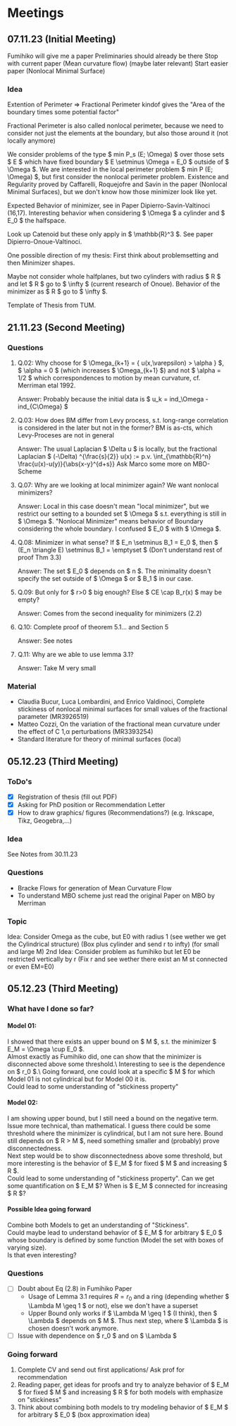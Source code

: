 # Meetings

## 07.11.23 (Initial Meeting)
Fumihiko will give me a paper
Preliminaries should already be there
Stop with current paper (Mean curvature flow) (maybe later relevant)
Start easier paper (Nonlocal Minimal Surface)

### Idea
Extention of Perimeter => Fractional Perimeter kindof gives the "Area of the boundary times
some potential factor"

Fractional Perimeter is also called nonlocal perimeter, because we need to consider not
just the elements at the boundary, but also those around it (not locally anymore)

We consider problems of the type $ min P_s (E; \Omega) $ over those sets $ E $ which have
fixed boundary $ E \setminus \Omega = E_0 $ outside of $ \Omega $.
We are interested in the local perimeter problem $ min P (E; \Omega) $, but first consider
the nonlocal perimeter problem. 
Existence and Regularity proved by Caffarelli, Roquejofre and Savin in the paper (Nonlocal
Minimal Surfaces), but we don't know how those minimizer look like yet.

Expected Behavior of minimizer, see in Paper Dipierro-Savin-Valtinoci (16,17).
Interesting behavior when considering $ \Omega $ a cylinder and $ E_0 $ the halfspace.

Look up Catenoid but these only apply in $ \mathbb{R}^3 $.
See paper Dipierro-Onoue-Valtinoci.

One possible direction of my thesis:
First think about problemsetting and then Minimizer shapes.

Maybe not consider whole halfplanes, but two cylinders with radius $ R $ and let $ R $ go
to $ \infty $ (current research of Onoue).
Behavior of the minimizer as $ R $ go to $ \infty $.

Template of Thesis from TUM.



## 21.11.23 (Second Meeting)


### Questions

1. Q.02: Why choose for $ \Omega_{k+1} = \{ u(x,\varepsilon) > \alpha \} $, $ \alpha = 0 $
   (which increases $ \Omega_{k+1} $) and not $ \alpha = 1/2 $ which correspondences to
   motion by mean curvature, cf. Merriman etal 1992.

   Answer: Probably because the initial data is $ u_k = ind_\Omega - ind_{C\Omega} $

2. Q.03: How does BM differ from Levy process, s.t. long-range correlation is considered
   in the later but not in the former? BM is as-cts, which Levy-Proceses are not in
   general

   Answer: The usual Laplacian $ \Delta u $ is locally, but the fractional Laplacian $
   (-\Delta) ^{\frac{s}{2}} u(x) := p.v. \int_{\mathbb{R}^n}
   \frac{u(x)-u(y)}{\abs{x-y}^{d+s}} 
   Ask Marco some more on MBO-Scheme 

3. Q.07: Why are we looking at local minimizer again? We want nonlocal minimizers?

   Answer: Local in this case doesn't mean "local minimizer", but we restrict our setting
   to a bounded set $ \Omega $ s.t. everything is still in $ \Omega $. 
   "Nonlocal Minimizer" means behavior of Boundary considering the whole boundary. 
   I confused $ E_0 $ with $ \Omega $.

4. Q.08: Minimizer in what sense? If $ E_n \setminus B_1 = E_0 $, then $ (E_n \triangle
   E) \setminus B_1 = \emptyset $ (Don't understand rest of proof Thm 3.3)

   Answer: The set $ E_0 $ depends on $ n $. The minimality doesn't specify the set
   outside of $ \Omega $ or $ B_1 $ in our case.

5. Q.09: But only for $ r>0 $ big enough? Else $ CE \cap B_r(x) $ may be empty?

   Answer: Comes from the second inequality for minimizers (2.2)

6. Q.10: Complete proof of theorem 5.1... and Section 5

   Answer: See notes

7. Q.11: Why are we able to use lemma 3.1?
   
   Answer: Take M very small


### Material
- Claudia Bucur, Luca Lombardini, and Enrico Valdinoci, Complete stickiness of nonlocal
  minimal surfaces for small values of the fractional parameter (MR3926519) 
- Matteo Cozzi, On the variation of the fractional mean curvature under the effect of C
  1,α perturbations (MR3393254)
- Standard literature for theory of minimal surfaces (local)



## 05.12.23 (Third Meeting)


### ToDo's
- [x] Registration of thesis (fill out PDF)
- [x] Asking for PhD position or Recommendation Letter
- [x] How to draw graphics/ figures (Recommendations?) (e.g. Inkscape, Tikz, Geogebra,...)

### Idea
See Notes from 30.11.23

### Questions
- Bracke Flows for generation of Mean Curvature Flow
- To understand MBO scheme just read the original Paper on MBO by Merriman

### Topic
Idea: Consider Omega as the cube, but E0 with radius 1 (see wether we get the Cylindrical
structure) (Box plus cylinder and send r to infty) (for small and large M)
2nd Idea: Consider problem as fumihiko but let E0 be restricted vertically by r
(Fix r and see wether there exist an M st connected or even EM=E0)



## 05.12.23 (Third Meeting)

### What have I done so far?
#### Model 01: 
I showed that there exists an upper bound on $ M $, s.t. the minimizer $ E_M =
\Omega \cup E_0 $.\
Almost exactly as Fumihiko did, one can show that the minimizer is disconnected above some
threshold.\ 
Interesting to see is the dependence on $ r_0 $.\ 
Going forward, one could look at a specific $ M $ for which Model 01 is not cylindrical
but for Model 00 it is.\
Could lead to some understanding of "stickiness property"
#### Model 02:
I am showing upper bound, but I still need a bound on the negative term. \
Issue more technical, than mathematical. I guess there could be some threshold where the
minimizer is cylindrical, but I am not sure here. Bound still depends on $ R > M $, need
something smaller and (probably) prove disconnectedness. \
Next step would be to show disconnectedness above some threshold, but more interesting is
the behavior of $ E_M $ for fixed $ M $ and increasing $ R $.\
Could lead to some understanding of "stickiness property". Can we get some
quantification on $ E_M $? When is $ E_M $ connected for increasing $ R $? 

#### Possible Idea going forward
Combine both Models to get an understanding of "Stickiness".\
Could maybe lead to understand behavior of $ E_M $ for arbitrary $ E_0 $ whose boundary is
defined by some function (Model the set with boxes of varying size).\
Is that even interesting?

### Questions
- [ ] Doubt about Eq (2.8) in Fumihiko Paper
  - Usage of Lemma 3.1 requires $R = r_0$ and a ring (depending whether $ \Lambda M \geq 1
    $ or not), else we don't have a superset
  - Upper Bound only works if $ \Lambda M \geq 1 $ (I think), then $ \Lambda $ depends on
    $ M $. Thus next step, where $ \Lambda $ is chosen doesn't work anymore.
- [ ] Issue with dependence on $ r_0 $ and on $ \Lambda $

### Going forward
1. Complete CV and send out first applications/ Ask prof for recommendation
2. Reading paper, get ideas for proofs and try to analyze behavior of $ E_M $ for fixed $
   M $ and increasing $ R $ for both models with emphasize on "stickiness"
3. Think about combining both models to try modeling behavior of $ E_M $ for arbitrary $
   E_0 $ (box approximation idea)